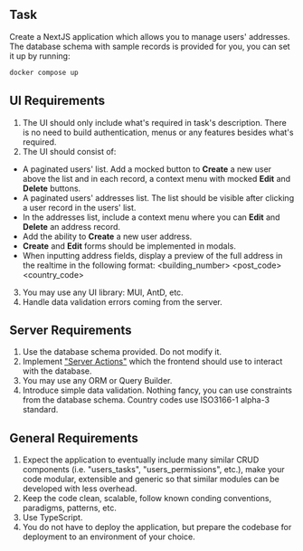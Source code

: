 ## Task

Create a NextJS application which allows you to manage users' addresses. The database schema with sample records is provided for you, you can set it up by running:

```bash
docker compose up
```

## UI Requirements

1. The UI should only include what's required in task's description. There is no need to build authentication, menus or any features besides what's required.
2. The UI should consist of:
- A paginated users' list. Add a mocked button to **Create** a new user above the list and in each record, a context menu with mocked **Edit** and **Delete** buttons.
- A paginated users' addresses list. The list should be visible after clicking a user record in the users' list.
- In the addresses list, include a context menu where you can **Edit** and **Delete** an address record.
- Add the ability to **Create** a new user address. 
- **Create** and **Edit** forms should be implemented in modals.
- When inputting address fields, display a preview of the full address in the realtime in the following format:
<street> <building_number>
<post_code> <city>
<country_code>
3. You may use any UI library: MUI, AntD, etc.
4. Handle data validation errors coming from the server.

## Server Requirements

1. Use the database schema provided. Do not modify it.
2. Implement ["Server Actions"](https://nextjs.org/docs/app/building-your-application/data-fetching/server-actions-and-mutations) which the frontend should use to interact with the database.
3. You may use any ORM or Query Builder.
4. Introduce simple data validation. Nothing fancy, you can use constraints from the database schema. Country codes use ISO3166-1 alpha-3 standard.

## General Requirements

1. Expect the application to eventually include many similar CRUD components (i.e. "users_tasks", "users_permissions", etc.), make your code modular, extensible and generic so that similar modules can be developed with less overhead.
2. Keep the code clean, scalable, follow known conding conventions, paradigms, patterns, etc.
3. Use TypeScript.
4. You do not have to deploy the application, but prepare the codebase for deployment to an environment of your choice.
